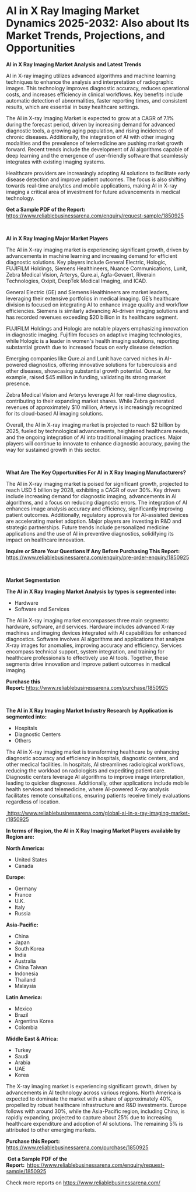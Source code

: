 <p><h1>AI in X Ray Imaging Market Dynamics 2025-2032: Also about Its Market Trends, Projections, and Opportunities</h1></p><p><strong>AI in X Ray Imaging Market Analysis and Latest Trends</strong></p>
<p><p>AI in X-ray imaging utilizes advanced algorithms and machine learning techniques to enhance the analysis and interpretation of radiographic images. This technology improves diagnostic accuracy, reduces operational costs, and increases efficiency in clinical workflows. Key benefits include automatic detection of abnormalities, faster reporting times, and consistent results, which are essential in busy healthcare settings.</p><p>The AI in X-ray Imaging Market is expected to grow at a CAGR of 7.1% during the forecast period, driven by increasing demand for advanced diagnostic tools, a growing aging population, and rising incidences of chronic diseases. Additionally, the integration of AI with other imaging modalities and the prevalence of telemedicine are pushing market growth forward. Recent trends include the development of AI algorithms capable of deep learning and the emergence of user-friendly software that seamlessly integrates with existing imaging systems.</p><p>Healthcare providers are increasingly adopting AI solutions to facilitate early disease detection and improve patient outcomes. The focus is also shifting towards real-time analytics and mobile applications, making AI in X-ray imaging a critical area of investment for future advancements in medical technology.</p></p>
<p><strong>Get a Sample PDF of the Report:&nbsp;</strong> <a href="https://www.reliablebusinessarena.com/enquiry/request-sample/1850925?utm_campaign=1871&utm_medium=2&utm_source=Github&utm_content=ia&utm_term=07012025&utm_id=ai-in-x-ray-imaging">https://www.reliablebusinessarena.com/enquiry/request-sample/1850925</a></p>
<p>&nbsp;</p>
<p><strong>AI in X Ray Imaging Major Market Players</strong></p>
<p><p>The AI in X-ray imaging market is experiencing significant growth, driven by advancements in machine learning and increasing demand for efficient diagnostic solutions. Key players include General Electric, Hologic, FUJIFILM Holdings, Siemens Healthineers, Nuance Communications, Lunit, Zebra Medical Vision, Arterys, Qure.ai, Agfa-Gevaert, Riverain Technologies, Oxipit, DeepTek Medical Imaging, and ICAD.</p><p>General Electric (GE) and Siemens Healthineers are market leaders, leveraging their extensive portfolios in medical imaging. GE’s healthcare division is focused on integrating AI to enhance image quality and workflow efficiencies. Siemens is similarly advancing AI-driven imaging solutions and has recorded revenues exceeding $20 billion in its healthcare segment.</p><p>FUJIFILM Holdings and Hologic are notable players emphasizing innovation in diagnostic imaging. Fujifilm focuses on adaptive imaging technologies, while Hologic is a leader in women's health imaging solutions, reporting substantial growth due to increased focus on early disease detection.</p><p>Emerging companies like Qure.ai and Lunit have carved niches in AI-powered diagnostics, offering innovative solutions for tuberculosis and other diseases, showcasing substantial growth potential. Qure.ai, for example, raised $45 million in funding, validating its strong market presence.</p><p>Zebra Medical Vision and Arterys leverage AI for real-time diagnostics, contributing to their expanding market shares. While Zebra generated revenues of approximately $10 million, Arterys is increasingly recognized for its cloud-based AI imaging solutions.</p><p>Overall, the AI in X-ray imaging market is projected to reach $2 billion by 2025, fueled by technological advancements, heightened healthcare needs, and the ongoing integration of AI into traditional imaging practices. Major players will continue to innovate to enhance diagnostic accuracy, paving the way for sustained growth in this sector.</p></p>
<p>&nbsp;</p>
<p><strong>What Are The Key Opportunities For AI in X Ray Imaging Manufacturers?</strong></p>
<p><p>The AI in X-ray imaging market is poised for significant growth, projected to reach USD 5 billion by 2028, exhibiting a CAGR of over 30%. Key drivers include increasing demand for diagnostic imaging, advancements in AI algorithms, and a focus on reducing diagnostic errors. The integration of AI enhances image analysis accuracy and efficiency, significantly improving patient outcomes. Additionally, regulatory approvals for AI-assisted devices are accelerating market adoption. Major players are investing in R&D and strategic partnerships. Future trends include personalized medicine applications and the use of AI in preventive diagnostics, solidifying its impact on healthcare innovation.</p></p>
<p><strong>Inquire or Share Your Questions If Any Before Purchasing This Report:</strong> <a href="https://www.reliablebusinessarena.com/enquiry/pre-order-enquiry/1850925?utm_campaign=1871&utm_medium=2&utm_source=Github&utm_content=ia&utm_term=07012025&utm_id=ai-in-x-ray-imaging">https://www.reliablebusinessarena.com/enquiry/pre-order-enquiry/1850925</a></p>
<p>&nbsp;</p>
<p><strong>Market Segmentation</strong></p>
<p><strong>The AI in X Ray Imaging Market Analysis by types is segmented into:</strong></p>
<p><ul><li>Hardware</li><li>Software and Services</li></ul></p>
<p><p>The AI in X-ray imaging market encompasses three main segments: hardware, software, and services. Hardware includes advanced X-ray machines and imaging devices integrated with AI capabilities for enhanced diagnostics. Software involves AI algorithms and applications that analyze X-ray images for anomalies, improving accuracy and efficiency. Services encompass technical support, system integration, and training for healthcare professionals to effectively use AI tools. Together, these segments drive innovation and improve patient outcomes in medical imaging.</p></p>
<p><strong>Purchase this Report:&nbsp;</strong><a href="https://www.reliablebusinessarena.com/purchase/1850925?utm_campaign=1871&utm_medium=2&utm_source=Github&utm_content=ia&utm_term=07012025&utm_id=ai-in-x-ray-imaging">https://www.reliablebusinessarena.com/purchase/1850925</a></p>
<p>&nbsp;</p>
<p><strong>The AI in X Ray Imaging Market Industry Research by Application is segmented into:</strong></p>
<p><ul><li>Hospitals</li><li>Diagnostic Centers</li><li>Others</li></ul></p>
<p><p>The AI in X-ray imaging market is transforming healthcare by enhancing diagnostic accuracy and efficiency in hospitals, diagnostic centers, and other medical facilities. In hospitals, AI streamlines radiological workflows, reducing the workload on radiologists and expediting patient care. Diagnostic centers leverage AI algorithms to improve image interpretation, leading to quicker diagnoses. Additionally, other applications include mobile health services and telemedicine, where AI-powered X-ray analysis facilitates remote consultations, ensuring patients receive timely evaluations regardless of location.</p></p>
<p><a href="https://www.reliablebusinessarena.com/global-ai-in-x-ray-imaging-market-r1850925?utm_campaign=1871&utm_medium=2&utm_source=Github&utm_content=ia&utm_term=07012025&utm_id=ai-in-x-ray-imaging">&nbsp;https://www.reliablebusinessarena.com/global-ai-in-x-ray-imaging-market-r1850925</a></p>
<p><strong>In terms of Region, the AI in X Ray Imaging Market Players available by Region are:</strong></p>
<p>
    <p> <strong> North America: </strong>
        <ul>
            <li>United States</li>
            <li>Canada</li>
        </ul>
        </p> 
    <p> <strong> Europe: </strong>
        <ul>
            <li>Germany</li>
            <li>France</li>
            <li>U.K.</li>
            <li>Italy</li>
            <li>Russia</li>
        </ul>
        </p> 
    <p> <strong> Asia-Pacific: </strong>
        <ul>
            <li>China</li>
            <li>Japan</li>
            <li>South Korea</li>
            <li>India</li>
            <li>Australia</li>
            <li>China Taiwan</li>
            <li>Indonesia</li>
            <li>Thailand</li>
            <li>Malaysia</li>
        </ul>
        </p> 
    <p> <strong> Latin America: </strong>
        <ul>
            <li>Mexico</li>
            <li>Brazil</li>
            <li>Argentina Korea</li>
            <li>Colombia</li>
        </ul>
        </p> 
    <p> <strong> Middle East & Africa: </strong>
        <ul>
            <li>Turkey</li>
            <li>Saudi</li>
            <li>Arabia</li>
            <li>UAE</li>
            <li>Korea</li>
        </ul>
    </p>
    </p>
<p><p>The X-ray imaging market is experiencing significant growth, driven by advancements in AI technology across various regions. North America is expected to dominate the market with a share of approximately 40%, propelled by robust healthcare infrastructure and R&D investments. Europe follows with around 30%, while the Asia-Pacific region, including China, is rapidly expanding, projected to capture about 25% due to increasing healthcare expenditure and adoption of AI solutions. The remaining 5% is attributed to other emerging markets.</p></p>
<p><strong>Purchase this Report: </strong><a href="https://www.reliablebusinessarena.com/purchase/1850925?utm_campaign=1871&utm_medium=2&utm_source=Github&utm_content=ia&utm_term=07012025&utm_id=ai-in-x-ray-imaging">https://www.reliablebusinessarena.com/purchase/1850925</a></p>
<p>&nbsp;<strong>Get a Sample PDF of the Report:&nbsp;&nbsp;</strong><a href="https://www.reliablebusinessarena.com/enquiry/request-sample/1850925?utm_campaign=1871&utm_medium=2&utm_source=Github&utm_content=ia&utm_term=07012025&utm_id=ai-in-x-ray-imaging">https://www.reliablebusinessarena.com/enquiry/request-sample/1850925</a></p>
<p><strong></strong></p>
<p>Check more reports on <a href="https://www.reliablebusinessarena.com/?utm_campaign=1871&utm_medium=2&utm_source=Github&utm_content=ia&utm_term=07012025&utm_id=ai-in-x-ray-imaging">https://www.reliablebusinessarena.com/</a></p>